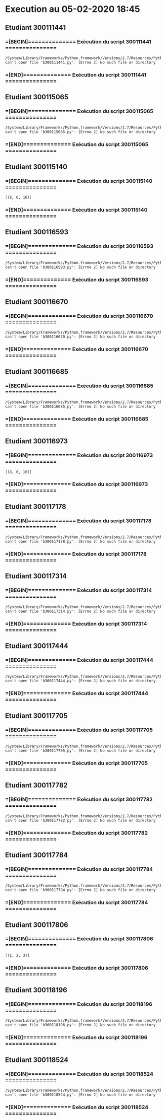 # Execution au 05-02-2020 18:45

## Etudiant 300111441 
###  =[BEGIN]============== Exécution du script 300111441 =============== 
```
/System/Library/Frameworks/Python.framework/Versions/2.7/Resources/Python.app/Contents/MacOS/Python: can't open file 'b300111441.py': [Errno 2] No such file or directory
```
###  =[END]============== Exécution du script 300111441 =============== 

## Etudiant 300115065 
###  =[BEGIN]============== Exécution du script 300115065 =============== 
```
/System/Library/Frameworks/Python.framework/Versions/2.7/Resources/Python.app/Contents/MacOS/Python: can't open file 'b300115065.py': [Errno 2] No such file or directory
```
###  =[END]============== Exécution du script 300115065 =============== 

## Etudiant 300115140 
###  =[BEGIN]============== Exécution du script 300115140 =============== 
```
[(8, 6, 10)]
```
###  =[END]============== Exécution du script 300115140 =============== 

## Etudiant 300116593 
###  =[BEGIN]============== Exécution du script 300116593 =============== 
```
/System/Library/Frameworks/Python.framework/Versions/2.7/Resources/Python.app/Contents/MacOS/Python: can't open file 'b300116593.py': [Errno 2] No such file or directory
```
###  =[END]============== Exécution du script 300116593 =============== 

## Etudiant 300116670 
###  =[BEGIN]============== Exécution du script 300116670 =============== 
```
/System/Library/Frameworks/Python.framework/Versions/2.7/Resources/Python.app/Contents/MacOS/Python: can't open file 'b300116670.py': [Errno 2] No such file or directory
```
###  =[END]============== Exécution du script 300116670 =============== 

## Etudiant 300116685 
###  =[BEGIN]============== Exécution du script 300116685 =============== 
```
/System/Library/Frameworks/Python.framework/Versions/2.7/Resources/Python.app/Contents/MacOS/Python: can't open file 'b300116685.py': [Errno 2] No such file or directory
```
###  =[END]============== Exécution du script 300116685 =============== 

## Etudiant 300116973 
###  =[BEGIN]============== Exécution du script 300116973 =============== 
```
[(8, 6, 10)]
```
###  =[END]============== Exécution du script 300116973 =============== 

## Etudiant 300117178 
###  =[BEGIN]============== Exécution du script 300117178 =============== 
```
/System/Library/Frameworks/Python.framework/Versions/2.7/Resources/Python.app/Contents/MacOS/Python: can't open file 'b300117178.py': [Errno 2] No such file or directory
```
###  =[END]============== Exécution du script 300117178 =============== 

## Etudiant 300117314 
###  =[BEGIN]============== Exécution du script 300117314 =============== 
```
/System/Library/Frameworks/Python.framework/Versions/2.7/Resources/Python.app/Contents/MacOS/Python: can't open file 'b300117314.py': [Errno 2] No such file or directory
```
###  =[END]============== Exécution du script 300117314 =============== 

## Etudiant 300117444 
###  =[BEGIN]============== Exécution du script 300117444 =============== 
```
/System/Library/Frameworks/Python.framework/Versions/2.7/Resources/Python.app/Contents/MacOS/Python: can't open file 'b300117444.py': [Errno 2] No such file or directory
```
###  =[END]============== Exécution du script 300117444 =============== 

## Etudiant 300117705 
###  =[BEGIN]============== Exécution du script 300117705 =============== 
```
/System/Library/Frameworks/Python.framework/Versions/2.7/Resources/Python.app/Contents/MacOS/Python: can't open file 'b300117705.py': [Errno 2] No such file or directory
```
###  =[END]============== Exécution du script 300117705 =============== 

## Etudiant 300117782 
###  =[BEGIN]============== Exécution du script 300117782 =============== 
```
/System/Library/Frameworks/Python.framework/Versions/2.7/Resources/Python.app/Contents/MacOS/Python: can't open file 'b300117782.py': [Errno 2] No such file or directory
```
###  =[END]============== Exécution du script 300117782 =============== 

## Etudiant 300117784 
###  =[BEGIN]============== Exécution du script 300117784 =============== 
```
/System/Library/Frameworks/Python.framework/Versions/2.7/Resources/Python.app/Contents/MacOS/Python: can't open file 'b300117784.py': [Errno 2] No such file or directory
```
###  =[END]============== Exécution du script 300117784 =============== 

## Etudiant 300117806 
###  =[BEGIN]============== Exécution du script 300117806 =============== 
```
[(1, 2, 3)]
```
###  =[END]============== Exécution du script 300117806 =============== 

## Etudiant 300118196 
###  =[BEGIN]============== Exécution du script 300118196 =============== 
```
/System/Library/Frameworks/Python.framework/Versions/2.7/Resources/Python.app/Contents/MacOS/Python: can't open file 'b300118196.py': [Errno 2] No such file or directory
```
###  =[END]============== Exécution du script 300118196 =============== 

## Etudiant 300118524 
###  =[BEGIN]============== Exécution du script 300118524 =============== 
```
/System/Library/Frameworks/Python.framework/Versions/2.7/Resources/Python.app/Contents/MacOS/Python: can't open file 'b300118524.py': [Errno 2] No such file or directory
```
###  =[END]============== Exécution du script 300118524 =============== 
